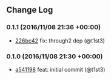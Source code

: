 ## Change Log

### 0.1.1 (2016/11/08 21:36 +00:00)
- [226bc42](https://github.com/t1st3/rmlines/commit/226bc426ce0ad12343ac91d553a234b06298dee9) fix: through2 dep (@t1st3)

### 0.1.0 (2016/11/08 21:30 +00:00)
- [a541198](https://github.com/t1st3/rmlines/commit/a5411989fd6336ae9ff2593ff3d31eeba350642c) feat: initial commit (@t1st3)